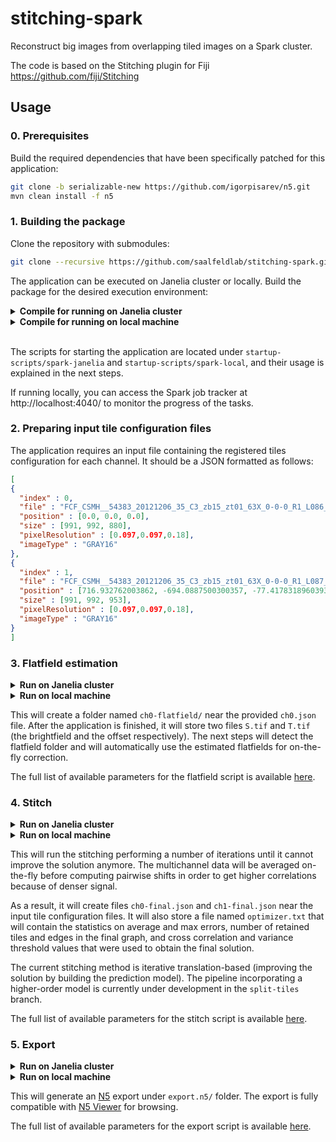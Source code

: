 # stitching-spark
Reconstruct big images from overlapping tiled images on a Spark cluster.

The code is based on the Stitching plugin for Fiji https://github.com/fiji/Stitching

## Usage

### 0. Prerequisites

Build the required dependencies that have been specifically patched for this application:

```bash
git clone -b serializable-new https://github.com/igorpisarev/n5.git
mvn clean install -f n5
```

### 1. Building the package

Clone the repository with submodules:

```bash
git clone --recursive https://github.com/saalfeldlab/stitching-spark.git
```

The application can be executed on Janelia cluster or locally. Build the package for the desired execution environment:

<details>
<summary><b>Compile for running on Janelia cluster</b></summary>

```bash
python build.py
```
</details>

<details>
<summary><b>Compile for running on local machine</b></summary>

```bash
python build-spark-local.py
```
</details>
<br/>

The scripts for starting the application are located under `startup-scripts/spark-janelia` and `startup-scripts/spark-local`, and their usage is explained in the next steps.

If running locally, you can access the Spark job tracker at http://localhost:4040/ to monitor the progress of the tasks.


### 2. Preparing input tile configuration files

The application requires an input file containing the registered tiles configuration for each channel. It should be a JSON formatted as follows:

```json
[
{
  "index" : 0,
  "file" : "FCF_CSMH__54383_20121206_35_C3_zb15_zt01_63X_0-0-0_R1_L086_20130108192758780.lsm.tif",
  "position" : [0.0, 0.0, 0.0],
  "size" : [991, 992, 880],
  "pixelResolution" : [0.097,0.097,0.18],
  "imageType" : "GRAY16"
},
{
  "index" : 1,
  "file" : "FCF_CSMH__54383_20121206_35_C3_zb15_zt01_63X_0-0-0_R1_L087_20130108192825183.lsm.tif",
  "position" : [716.932762003862, -694.0887500300357, -77.41783189603937],
  "size" : [991, 992, 953],
  "pixelResolution" : [0.097,0.097,0.18],
  "imageType" : "GRAY16"
}
]
```

### 3. Flatfield estimation

<details>
<summary><b>Run on Janelia cluster</b></summary>

```bash
spark-janelia/flatfield.py <number of cluster nodes> -i ch0.json
```
</details>

<details>
<summary><b>Run on local machine</b></summary>

```bash
spark-local/flatfield.py -i ch0.json
```
</details>

This will create a folder named `ch0-flatfield/` near the provided `ch0.json` file. After the application is finished, it will store two files `S.tif` and `T.tif` (the brightfield and the offset respectively).
The next steps will detect the flatfield folder and will automatically use the estimated flatfields for on-the-fly correction.

The full list of available parameters for the flatfield script is available [here](https://github.com/saalfeldlab/stitching-spark/wiki/Flatfield-parameters).

### 4. Stitch

<details>
<summary><b>Run on Janelia cluster</b></summary>

```bash
spark-janelia/stitch.py <number of cluster nodes> -i ch0.json -i ch1.json
```
</details>

<details>
<summary><b>Run on local machine</b></summary>

```bash
spark-local/stitch.py -i ch0.json -i ch1.json
```
</details>

This will run the stitching performing a number of iterations until it cannot improve the solution anymore. The multichannel data will be averaged on-the-fly before computing pairwise shifts in order to get higher correlations because of denser signal.

As a result, it will create files `ch0-final.json` and `ch1-final.json` near the input tile configuration files.
It will also store a file named `optimizer.txt` that will contain the statistics on average and max errors, number of retained tiles and edges in the final graph, and cross correlation and variance threshold values that were used to obtain the final solution.

The current stitching method is iterative translation-based (improving the solution by building the prediction model).
The pipeline incorporating a higher-order model is currently under development in the `split-tiles` branch.

The full list of available parameters for the stitch script is available [here](https://github.com/saalfeldlab/stitching-spark/wiki/Stitching-parameters).

### 5. Export

<details>
<summary><b>Run on Janelia cluster</b></summary>

```bash
spark-janelia/export.py <number of cluster nodes> -i ch0-final.json -i ch1-final.json
```
</details>

<details>
<summary><b>Run on local machine</b></summary>

```bash
spark-local/export.py -i ch0-final.json -i ch1-final.json
```
</details>

This will generate an [N5](https://github.com/saalfeldlab/n5) export under `export.n5/` folder. The export is fully compatible  with [N5 Viewer](https://github.com/saalfeldlab/n5-viewer) for browsing.

The full list of available parameters for the export script is available [here](https://github.com/saalfeldlab/stitching-spark/wiki/Export-parameters).
